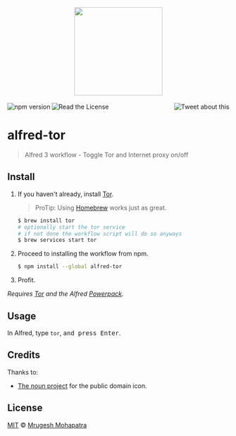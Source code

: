 <div>
  <div align="center">
    <a href="https://git.raisedadead.com/alfred-tor">
      <img align="center" src="icon.png" width="200" height="200"/>
    </a>
  </div>
  <br>
  <div align="center">
    <a href="https://www.npmjs.com/package/alfred-tor">
      <img align="left" alt="npm version" src="https://img.shields.io/npm/v/alfred-tor.svg?style=flat-square"/>
    </a>
    <a href="https://github.com/raisedadead/alfred-tor/blob/master/LICENSE">
      <img align="left" alt="Read the License" src="https://img.shields.io/github/license/raisedadead/alfred-tor.svg?style=flat-square"/>
    </a>
    <a href="https://twitter.com/intent/tweet?text=Wow:&url=https%3A%2F%2Fgithub.com%2Fraisedadead%2Falfred-tor">
      <img align="right" alt="Tweet about this" src="https://img.shields.io/twitter/url/https/github.com/raisedadead/alfred-tor.svg?style=social"/>
    </a>
  </div>
  <br>
</div>

# alfred-tor

> Alfred 3 workflow - Toggle Tor and Internet proxy on/off


## Install

1.  If you haven't already, install [Tor](https://www.torproject.org/).

    > ProTip: Using [Homebrew](https://brew.sh) works just as great.

    ```sh
    $ brew install tor
    # optionally start the tor service
    # if not done the workflow script will do so anyways
    $ brew services start tor
    ```

2.  Proceed to installing the workflow from npm.

    ```sh
    $ npm install --global alfred-tor
    ```
3.  Profit.

*Requires [Tor](https://www.torproject.org/) and the Alfred [Powerpack](https://www.alfredapp.com/powerpack/).*

## Usage

In Alfred, type `tor`, <kbd> and press Enter</kbd>.

## Credits

Thanks to:

-   [The noun project](https://thenounproject.com/term/onion/35969) for the public domain icon.

## License

[MIT](LICENSE) © [Mrugesh Mohapatra](https://raisedadead.com)
